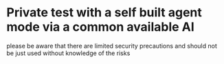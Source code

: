 # Private test with a self built agent mode via a common available AI

please be aware that there are limited security precautions and should not be just used without knowledge of the risks
